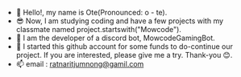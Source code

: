 - 👋 Hello!, my name is Ote(Pronounced: o - te).
- 😎 Now, I am studying coding and have a few projects with my classmate named project.startswith("Mowcode").
- 🌱 I am the developer of a discord bot, MowcodeGamingBot.
- 💞️ I started this github account for some funds to do-continue our project. If you are interested, please give me a try. Thank-you 😊.
- 📫 email : ratnaritjumnong@gamil.com
  
<!---
- [![ko-fi](https://ko-fi.com/img/githubbutton_sm.svg)](https://ko-fi.com/L4L7D0RJY), [Patron](https://www.patreon.com/bePatron?u=74857866)

OteEnded/OteEnded is a ✨ special ✨ repository because its `README.md` (this file) appears on your GitHub profile.
You can click the Preview link to take a look at your changes.
--->
